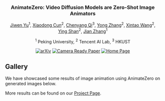 <div align="center">
<!-- <h1>AnimateZero</h1> -->
<h3>AnimateZero: Video Diffusion Models are Zero-Shot Image Animators</h3>

[Jiwen Yu](https://vvictoryuki.github.io/website/)<sup>1</sup>, [Xiaodong Cun](https://vinthony.github.io/academic/)<sup>2</sup>, [Chenyang Qi](https://chenyangqiqi.github.io/)<sup>3</sup>, [Yong Zhang](https://yzhang2016.github.io/)<sup>2</sup>, [Xintao Wang](https://xinntao.github.io/)<sup>2</sup>, [Ying Shan](https://scholar.google.com/citations?hl=zh-CN&user=4oXBp9UAAAAJ)<sup>2</sup>, [Jian Zhang](https://jianzhang.tech/)<sup>1</sup>

<sup>1</sup> Peking University, <sup>2</sup> Tencent AI Lab, <sup>3</sup> HKUST

[![arXiv](https://img.shields.io/badge/arXiv-<Coming_Soon>-<COLOR>.svg)](https://github.com/vvictoryuki/AnimateZero)
[![Camera Ready Paper](https://img.shields.io/badge/Paper-<AnimateZero>-red.svg)](https://github.com/vvictoryuki/AnimateZero/blob/main/AnimateZero.pdf)
[![Home Page](https://img.shields.io/badge/Project_Page-<Gallery>-blue.svg)](https://vvictoryuki.github.io/animatezero.github.io/)

</div>

## Gallery

We have showcased some results of image animation using AnimateZero on generated images below. 

More results can be found on our [Project Page](https://vvictoryuki.github.io/animatezero.github.io/).
